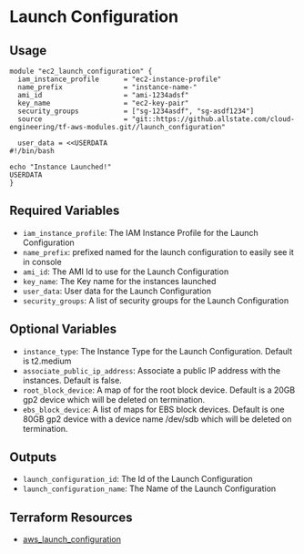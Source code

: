 # Launch Configuration

## Usage

```hcl
module "ec2_launch_configuration" {
  iam_instance_profile      = "ec2-instance-profile"
  name_prefix               = "instance-name-"
  ami_id                    = "ami-1234adsf"
  key_name                  = "ec2-key-pair"
  security_groups           = ["sg-1234asdf", "sg-asdf1234"]
  source                    = "git::https://github.allstate.com/cloud-engineering/tf-aws-modules.git//launch_configuration"

  user_data = <<USERDATA
#!/bin/bash

echo "Instance Launched!"
USERDATA
}
```

## Required Variables

* `iam_instance_profile`: The IAM Instance Profile for the Launch Configuration
* `name_prefix`: prefixed named for the launch configuration to easily see it in console
* `ami_id`: The AMI Id to use for the Launch Configuration
* `key_name`: The Key name for the instances launched
* `user_data`: User data for the Launch Configuration
* `security_groups`: A list of security groups for the Launch Configuration

## Optional Variables

* `instance_type`: The Instance Type for the Launch Configuration. Default is t2.medium
* `associate_public_ip_address`: Associate a public IP address with the instances. Default is false.
* `root_block_device`: A map of for the root block device. Default is a 20GB gp2 device which will be deleted on termination.
* `ebs_block_device`: A list of maps for EBS block devices. Default is one 80GB gp2 device with a device name /dev/sdb which will be deleted on termination.

## Outputs

* `launch_configuration_id`: The Id of the Launch Configuration
* `launch_configuration_name`: The Name of the Launch Configuration

## Terraform Resources

* [aws_launch_configuration](https://www.terraform.io/docs/providers/aws/r/launch_configuration.html)
